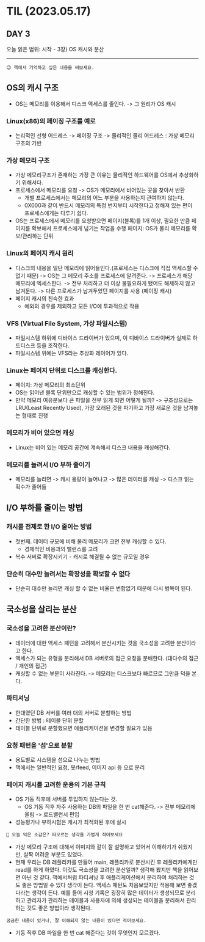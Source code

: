 # TIL (2023.05.17)

## DAY 3

오늘 읽은 범위: 시작 - 3장) OS 캐시와 분산

---

```text
😉 책에서 기억하고 싶은 내용을 써보세요.
```

## OS의 캐시 구조

- OS는 메모리를 이용해서 디스크 액세스를 줄인다. -> 그 원리가 OS 캐시

### Linux(x86)의 페이징 구조를 예로

- 논리적인 선형 어드레스 -> 페이징 구조 -> 물리적인 물리 어드레스 : 가상 메모리 구조의 기반

### 가상 메모리 구조

- 가상 메모리구조가 존재하는 가장 큰 이유는 물리적인 하드웨어를 OS에서 추상화하기 위해서다.
- 프로세스에서 메모리를 요청 -> OS가 메모리에서 비어있는 곳을 찾아서 반환
  - 개별 프로세스에서는 메모리의 어느 부분을 사용하는지 관여하지 않는다.
  - 0X000과 같이 반드시 메모리의 특정 번지부터 시작한다고 정해져 있는 편이 프로세스에게는 다루기 쉽다.
- OS는 프로세스에서 메모리를 요청받으면 페이지(블록)를 1개 이상, 필요한 만큼 페이지를 확보해서 프로세스에게 넘기는 작업을 수행
  페이지: OS가 물리 메모리를 확보/관리하는 단위

### Linux의 페이지 캐시 원리

- 디스크의 내용을 일단 메모리에 읽어들인다.(프로세스는 디스크에 직접 액세스할 수 없기 때문)
  -> OS는 그 메모리 주소를 프로세스에 알려준다.
  -> 프로세스가 해당 메모리에 엑세스한다.
  -> 전부 처리하고 더 이상 불필요하게 됐어도 해제하지 않고 남겨둔다.
  -> 다른 프로세스가 남겨두었던 페이지를 사용 (페이징 캐시)
- 페이지 캐시의 친숙한 효과
  - 예외의 경우를 제외하고 모든 I/O에 투과적으로 작용

### VFS (Virtual File System, 가상 파일시스템)

- 파일시스템 하위에 디바이스 드라이버가 있으며, 이 디바이스 드라이버가 실제로 하드디스크 등을 조작한다.
- 파일시스템 위에는 VFS라는 추상화 레이어가 있다.

### Linux는 페이지 단위로 디스크를 캐싱한다.

- 페이지: 가상 메모리의 최소단위
- OS는 읽어낸 블록 단위만으로 캐싱할 수 있는 범위가 정해진다.
- 만약 메모리 여유분보다 큰 파일을 전부 읽게 되면 어떻게 될까?
  -> 구조상으로는 LRU(Least Recently Used), 가장 오래된 것을 파기하고 가장 새로운 것을 남겨놓는 형태로 진행

### 메모리가 비어 있으면 캐싱

- Linux는 비어 있는 메모리 공간에 걔속해서 디스크 내용을 캐싱해간다.

### 메모리를 늘려서 I/O 부하 줄이기

- 메모리를 늘리면 -> 캐시 용량이 늘어나고 -> 많은 데이터를 캐싱 -> 디스크 읽는 획수가 줄어듦

## I/O 부하를 줄이는 방법

### 캐시를 전제로 한 I/O 줄이는 방법

- 첫번째. 데이터 규모에 비해 물리 메모리가 크면 전부 캐싱할 수 있다.
  - 경제적인 비용과의 밸런스를 고려
- 복수 서버로 확장시키기 - 캐시로 해결될 수 없는 규모일 경우

### 단순히 대수만 늘려서는 확장성을 확보할 수 없다

- 단순히 대수만 늘리면 캐싱 할 수 없는 비율은 변함없기 때문에 다시 병목이 된다.

## 국소성을 살리는 분산

### 국소성을 고려한 분산이란?

- 데이터에 대한 액세스 패턴을 고려해서 분산시키는 것을 국소성을 고려한 분산이라고 한다.
- 액세스가 되는 유형을 분리해서 DB 서버로의 접근 요청을 분배한다. (대다수의 접근 / 개인의 접근)
- 캐싱할 수 없는 부분이 사라진다. -> 메모리는 디스크보다 빠르므로 그만큼 덕을 본다.

### 파티셔닝

- 한대였던 DB 서버를 여러 대의 서버로 분할하는 방법
- 간단한 방법 : 테이블 단위 분할
- 테이블 단위로 분할했으면 애플리케이션을 변경할 필요가 있음

### 요청 패턴을 '섬'으로 분할

- 용도별로 시스템을 섬으로 나누는 방법
- 책에서는 일반적인 요청, 봇/feed, 이미지 api 등 으로 분리

### 페이지 캐시를 고려한 운용의 기본 규칙

- OS 기동 직후에 서버를 투입하지 않는다는 것.
  - OS 기동 직후 자주 사용하는 DB의 파일을 한 번 cat해준다. -> 전부 메모리에 올림 -> 로드밸런서 편입
- 성능평가나 부하시험은 캐시가 최적화된 후에 실시

```text
🤔 오늘 익은 소감은? 떠오르는 생각을 가볍게 적어보세요
```

- 가상 메모리 구조에 대해서 이미지와 같이 잘 설명하고 있어서 이해하기가 쉬웠지만, 살짝 어려운 부분도 있었다.
- 현재 우리는 DB 레플리카를 만들어 main, 레플리카로 분산시킨 후 레플리카에게만 read를 하게 하였다. 이것도 국소성을 고려한 분산일까? 생각해 봤지만 책을 읽어보면 아닌 것 같다.
  책에서처럼 파티셔닝 후 애플리케이션에서 분리하여 처리하는 것도 좋은 방법일 수 있다 생각이 든다. 액세스 패턴도 처음보았지만 적용해 보면 좋겠다라는 생각이 든다.
  예를 들어 시청 기록은 굉장히 많은 데이터가 생성되므로 분리하고 관리자가 관리하는 테이블과 사용자에 의해 생성되는 테이블을 분리해서 관리하는 것도 좋은 방법이라 생각된다.

```text
궁금한 내용이 있거나, 잘 이해되지 않는 내용이 있다면 적어보세요.
```

- 기동 직후 DB 파일을 한 번 cat 해준다는 것이 무엇인지 모르겠다.
